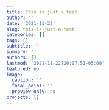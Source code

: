 ```yaml
---
title: This is just a test
author: ''
date: '2021-11-22'
slug: this-is-just-a-test
categories: []
tags: []
subtitle: ''
summary: ''
authors: []
lastmod: '2021-11-22T20:07:51-05:00'
featured: no
image:
  caption: ''
  focal_point: ''
  preview_only: no
projects: []
---
```

